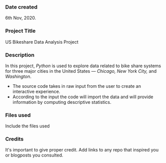### Date created
6th Nov, 2020.

### Project Title
US Bikeshare Data Analysis Project

### Description
In this project, _Python_ is used to explore data related to bike share systems for three major cities in the United States — _Chicago, New York City,_ and _Washington_. 
- The source code takes in raw input from the user to create an interactive experience. 
- According to the input the code will import the data and will provide information by computing descriptive statistics.

### Files used
Include the files used

### Credits
It's important to give proper credit. Add links to any repo that inspired you or blogposts you consulted.

